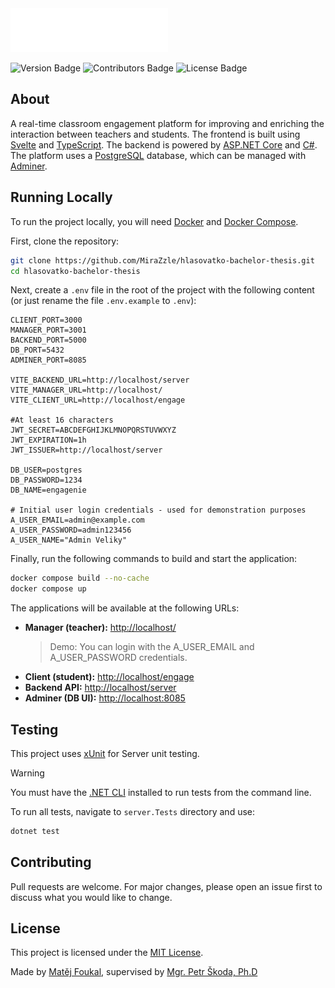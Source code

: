 <img src="./docs/images/engagenie-logo.png" height="70">

![Version Badge](https://img.shields.io/badge/version-1.0.0-blue?style=flat)
![Contributors Badge](https://img.shields.io/badge/contributors-1-green?style=flat)
![License Badge](https://img.shields.io/badge/license-MIT-red?style=flat)

## About

A real-time classroom engagement platform for improving and enriching the interaction between teachers and students. The frontend is built using [Svelte](https://svelte.dev/) and [TypeScript](https://www.typescriptlang.org/). The backend is powered by [ASP.NET Core](https://dotnet.microsoft.com/apps/aspnet) and [C#](https://learn.microsoft.com/en-us/dotnet/csharp/). The platform uses a [PostgreSQL](https://www.postgresql.org/) database, which can be managed with [Adminer](https://www.adminer.org/).

## Running Locally

To run the project locally, you will need [Docker](https://www.docker.com/products/docker-desktop/) and [Docker Compose](https://docs.docker.com/compose/).

First, clone the repository:

```bash
git clone https://github.com/MiraZzle/hlasovatko-bachelor-thesis.git
cd hlasovatko-bachelor-thesis
```

Next, create a `.env` file in the root of the project with the following content (or just rename the file `.env.example` to `.env`):

```env
CLIENT_PORT=3000
MANAGER_PORT=3001
BACKEND_PORT=5000
DB_PORT=5432
ADMINER_PORT=8085

VITE_BACKEND_URL=http://localhost/server
VITE_MANAGER_URL=http://localhost/
VITE_CLIENT_URL=http://localhost/engage

#At least 16 characters
JWT_SECRET=ABCDEFGHIJKLMNOPQRSTUVWXYZ
JWT_EXPIRATION=1h
JWT_ISSUER=http://localhost/server

DB_USER=postgres
DB_PASSWORD=1234
DB_NAME=engagenie

# Initial user login credentials - used for demonstration purposes
A_USER_EMAIL=admin@example.com
A_USER_PASSWORD=admin123456
A_USER_NAME="Admin Veliky"
```

Finally, run the following commands to build and start the application:

```bash
docker compose build --no-cache
docker compose up
```

The applications will be available at the following URLs:

- **Manager (teacher):** [http://localhost/](http://localhost)
  > Demo: You can login with the A_USER_EMAIL and A_USER_PASSWORD credentials.
- **Client (student):** [http://localhost/engage](http://localhost/engage)
- **Backend API:** [http://localhost/server](http://localhost/server)
- **Adminer (DB UI):** [http://localhost:8085](http://localhost:8085)

## Testing

This project uses [xUnit](https://xunit.net/) for Server unit testing.

> [!WARNING]
> You must have the [.NET CLI](https://learn.microsoft.com/en-us/dotnet/core/tools/) installed to run tests from the command line.

To run all tests, navigate to `server.Tests` directory and use:

```bash
dotnet test
```

## Contributing

Pull requests are welcome. For major changes, please open an issue first to discuss what you would like to change.

## License

This project is licensed under the [MIT License](/LICENSE.md).

Made by [Matěj Foukal](https://github.com/MiraZzle), supervised by [Mgr. Petr Škoda, Ph.D](https://github.com/skodapetr)
